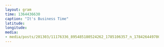 ```yaml
---
layout: gram
time: 1364436630
caption: "It's Business Time"
latitude: 
longitude: 
media:
- media/posts/201303/11176336_895485180524262_1785106357_n_17842644970000351.jpg
---
```

